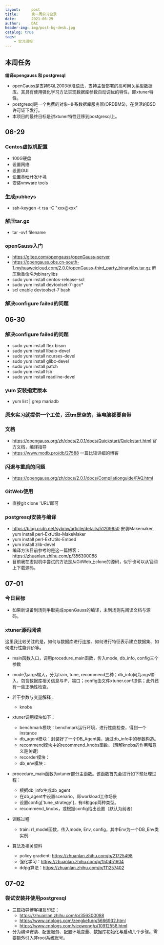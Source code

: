 ```yaml
---
layout:     post
title:      第一周实习记录
date:       2021-06-29
author:     DAC
header-img: img/post-bg-desk.jpg
catalog: true
tags:
    - 实习周报
---
```


## 本周任务
**编译opengauss 和 postgresql**
* openGauss是支持SQL2003标准语法，支持主备部署的高可用关系型数据库。其具有使用强化学习方法实现数据库参数自动调优的特性，即xtuner特性。
* postgresql是一个免费的对象-关系数据库服务器(ORDBMS)，在灵活的BSD许可证下发行。
* 本项目的最终目标是讲xtuner特性迁移到postgresql上。

## 06-29
### Centos虚拟机配置
* 100G硬盘
* 设置网络
* 设置GUI
* 设置基础开发环境
* 安装vmware tools

### 生成pubkeys
* ssh-keygen -t rsa -C "xxx@xxx"

### 解压tar.gz
* tar -xvf filename

### openGauss入门
* https://gitee.com/opengauss/openGauss-server
* https://opengauss.obs.cn-south-1.myhuaweicloud.com/2.0.0/openGauss-third_party_binarylibs.tar.gz 解压后重命名为binarylibs
* sudo yum install centos-release-scl
* sudo yum install devtoolset-7-gcc*
* scl enable devtoolset-7 bash

### 解决configure failed的问题

## 06-30
### 解决configure failed的问题
* sudo yum install flex bison
* sudo yum install libaio-devel
* sudo yum install ncurses-devel
* sudo yum install glibc-devel
* sudo yum install patch
* sudo yum install lsb
* sudo yum install readline-devel

### yum 安装指定版本
* yum list \| grep mariadb

### 原来实习就提供一个工位，还tm是空的，连电脑都要自带

### 文档
* https://opengauss.org/zh/docs/2.0.1/docs/Quickstart/Quickstart.html 官方文档，编译指导
* https://www.modb.pro/db/27588 一篇比较详细的博客

### 闪退与重启的问题
* https://opengauss.org/zh/docs/2.0.1/docs/Compilationguide/FAQ.html

### GitWeb使用
* 直接git clone 'URL'即可

### postgresql安装与编译
* https://blog.csdn.net/sybmv/article/details/51209950 安装Makemaker, yum install perl-ExtUtils-MakeMaker
* yum install perl-ExtUtils-Embed
* yum install zlib-devel
* 编译方法目前参考的是这一篇博客：https://zhuanlan.zhihu.com/p/356300088
* 目前我在虚拟机中尝试的方法是从GitWeb上clone的源码，似乎也可以从官网上下载源码。


## 07-01
### 今日目标
* 如果新设备到场则争取完成openGauss的编译，未到场则先阅读文档与源码。

### xtuner源码阅读
这里我比较关注的是，如何与数据库进行连接、如何进行特征表示建立数据集、如何进行性能评价等。
* main函数入口，调用procedure_main函数，传入mode, db_info, config三个参数
* mode为args输入，分为train, tune, recommend三种；db_info同为args输入，包含数据库相关信息与IP、端口；config由文件xtuner.conf提供；此外还有一些正确性检查。
* 若干参数与变量解释：
  * knobs
* xtuner调用模块如下：
  * benchmark模块：benchmark运行环境，进行性能检查，得到一个instance
  * db_agent模块：封装好了一个DB_Agent类，通过db_info中的参数构造。
  * recommend模块中的recommend_knobs函数。（理解knobs的作用和意义是关键）
  * recorder模块：
  * db_env模块：

* procedure_main函数为xtuner部分主函数。该函数首先会进行如下预处理过程：
  * 根据db_info生成db_agent
  * 在db_agent中设置scenario，即workload工作场景
  * 设置config['tune_strategy']，有rl和gop两种类型。
  * recommend_knobs，或根据config给出设置（默认为前者）

* 训练过程
  * train: rl_model函数，传入mode, Env, config，其中Env为一个DB_Env类实例

* 算法及相关资料
  * policy gradient: https://zhuanlan.zhihu.com/p/21725498
  * 强化学习：https://zhuanlan.zhihu.com/p/150451604
  * ddpg算法：https://zhuanlan.zhihu.com/p/111257402


## 07-02
### 尝试安装并使用postgresql
* 三篇指导博客相互印证：
  * https://zhuanlan.zhihu.com/p/356300088
  * https://www.cnblogs.com/zengkefu/p/5666932.html
  * https://www.cnblogs.com/vicowong/p/10912558.html
* 分为编译安装、配置服务、配置环境变量、数据库初始化与启动几个步骤。需要额外引入非root系统账号。
